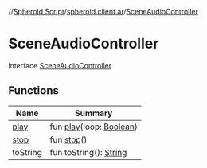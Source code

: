 //[Spheroid Script](../../index.md)/[spheroid.client.ar](../index.md)/[SceneAudioController](index.md)



# SceneAudioController  
 interface [SceneAudioController](index.md)   


## Functions  
  
|  Name|  Summary| 
|---|---|
| [play](play.md)| fun [play](play.md)(loop: [Boolean](../../spheroid/-boolean/index.md))  <br>
| [stop](stop.md)| fun [stop](stop.md)()  <br>
| toString| fun toString(): [String](../../spheroid/-string/index.md)  <br>

